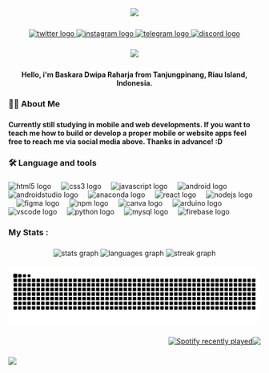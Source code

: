 <div align="center">
  <img height="296" src="https://scontent.ftnj1-1.fna.fbcdn.net/v/t1.6435-9/159420184_769474323751712_6003042139941300444_n.jpg?_nc_cat=102&ccb=1-7&_nc_sid=86c6b0&_nc_eui2=AeFwEjuHM0yFb5G7Btl-rYVNXOvYKeqpWpJc69gp6qlakpObbnMFxuqLvFiiicKMrqp37EHEuLPAUI0z-pSYLKNa&_nc_ohc=gNg9Msrh2PEQ7kNvgEO73Oc&_nc_zt=23&_nc_ht=scontent.ftnj1-1.fna&_nc_gid=AMMnwzV6kgqMDe63Wdppc51&oh=00_AYC_SeOvwfbWOgAMTurCswjwaj5xDlfDJs3qN97OrL6SNw&oe=6763EDF8"  />
</div>

###

<div align="center">
  <a href="https://x.com/ba_skraaa" target="_blank">
    <img src="https://img.shields.io/static/v1?message=Twitter&logo=twitter&label=&color=1DA1F2&logoColor=white&labelColor=&style=for-the-badge" height="25" alt="twitter logo"  />
  </a>
  <a href="https://www.instagram.com/ba_skraaa" target="_blank">
    <img src="https://img.shields.io/static/v1?message=Instagram&logo=instagram&label=&color=E4405F&logoColor=white&labelColor=&style=for-the-badge" height="25" alt="instagram logo"  />
  </a>
  <a href="https://t.me/buzzkara" target="_blank">
    <img src="https://img.shields.io/static/v1?message=Telegram&logo=telegram&label=&color=2CA5E0&logoColor=white&labelColor=&style=for-the-badge" height="25" alt="telegram logo"  />
  </a>
  <a href="buzzbuzzkara" target="_blank">
    <img src="https://img.shields.io/static/v1?message=Discord&logo=discord&label=&color=7289DA&logoColor=white&labelColor=&style=for-the-badge" height="25" alt="discord logo"  />
  </a>
</div>

###

<div align="center">
  <img src="https://visitor-badge.laobi.icu/badge?page_id=Buzzkara71.Buzzkara71&"  />
</div>

###

<h4 align="center">Hello, i'm Baskara Dwipa Raharja from Tanjungpinang, Riau Island, Indonesia.</h4>

###

<h3 align="left">👩‍💻  About Me</h3>

###

<h4 align="left">Currently still studying in mobile and web developments. If you want to teach me how to build or develop a proper mobile or website apps feel free to reach me via social media above. Thanks in advance! :D</h4>

###

<h3 align="left">🛠 Language and tools</h3>

###

<div align="left">
  <img src="https://cdn.jsdelivr.net/gh/devicons/devicon/icons/html5/html5-original.svg" height="40" alt="html5 logo"  />
  <img width="12" />
  <img src="https://cdn.jsdelivr.net/gh/devicons/devicon/icons/css3/css3-original.svg" height="40" alt="css3 logo"  />
  <img width="12" />
  <img src="https://cdn.jsdelivr.net/gh/devicons/devicon/icons/javascript/javascript-original.svg" height="40" alt="javascript logo"  />
  <img width="12" />
  <img src="https://cdn.jsdelivr.net/gh/devicons/devicon/icons/android/android-original.svg" height="40" alt="android logo"  />
  <img width="12" />
  <img src="https://cdn.jsdelivr.net/gh/devicons/devicon/icons/androidstudio/androidstudio-original.svg" height="40" alt="androidstudio logo"  />
  <img width="12" />
  <img src="https://cdn.jsdelivr.net/gh/devicons/devicon/icons/anaconda/anaconda-original.svg" height="40" alt="anaconda logo"  />
  <img width="12" />
  <img src="https://cdn.jsdelivr.net/gh/devicons/devicon/icons/react/react-original.svg" height="40" alt="react logo"  />
  <img width="12" />
  <img src="https://cdn.simpleicons.org/nodedotjs/339933" height="40" alt="nodejs logo"  />
  <img width="12" />
  <img src="https://cdn.jsdelivr.net/gh/devicons/devicon/icons/figma/figma-original.svg" height="40" alt="figma logo"  />
  <img width="12" />
  <img src="https://cdn.jsdelivr.net/gh/devicons/devicon/icons/npm/npm-original-wordmark.svg" height="40" alt="npm logo"  />
  <img width="12" />
  <img src="https://cdn.jsdelivr.net/gh/devicons/devicon/icons/canva/canva-original.svg" height="40" alt="canva logo"  />
  <img width="12" />
  <img src="https://cdn.jsdelivr.net/gh/devicons/devicon/icons/arduino/arduino-original.svg" height="40" alt="arduino logo"  />
  <img width="12" />
  <img src="https://cdn.jsdelivr.net/gh/devicons/devicon/icons/vscode/vscode-original.svg" height="40" alt="vscode logo"  />
  <img width="12" />
  <img src="https://cdn.jsdelivr.net/gh/devicons/devicon/icons/python/python-original.svg" height="40" alt="python logo"  />
  <img width="12" />
  <img src="https://img.shields.io/badge/MySQL-4479A1?logo=mysql&logoColor=white&style=for-the-badge" height="40" alt="mysql logo"  />
  <img width="12" />
  <img src="https://img.shields.io/badge/Firebase-FFCA28?logo=firebase&logoColor=black&style=for-the-badge" height="40" alt="firebase logo"  />
</div>

###

<h3 align="left">My Stats :</h3>

###

<div align="center">
  <img src="https://github-readme-stats.vercel.app/api?username=Buzzkara71&hide_title=false&hide_rank=false&show_icons=true&include_all_commits=true&count_private=true&disable_animations=false&theme=blueberry&locale=en&hide_border=false&order=1" height="135" alt="stats graph"  />
  <img src="https://github-readme-stats.vercel.app/api/top-langs?username=Buzzkara71&locale=en&hide_title=false&layout=compact&card_width=320&langs_count=5&theme=blueberry&hide_border=false&order=2" height="135" alt="languages graph"  />
  <img src="https://streak-stats.demolab.com?user=Buzzkara71&locale=en&mode=daily&theme=blueberry&hide_border=false&border_radius=5&order=3" height="252" alt="streak graph"  />
</div>

###

<img src="https://raw.githubusercontent.com/Buzzkara71/Buzzkara71/output/snake.svg" alt="Snake animation" />

###

<img align="right" height="180" src="https://media1.tenor.com/m/tdcTLzCqIEMAAAAC/miku-hatsune-miku.gif"  />

###

<div align="right">
  <a href="https://open.spotify.com/user/7cic7w0l64vh30vc2sin1hw9v">
    <img src="https://spotify-recently-played-readme.vercel.app/api?user=7cic7w0l64vh30vc2sin1hw9v&count=2&unique=true" alt="Spotify recently played"  />
  </a>
</div>

###

<img align="left" height="400" src="https://media1.tenor.com/m/uOkZJGLAF_QAAAAd/hatsune-miku-miku.gif"  />

###
